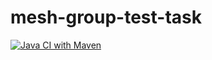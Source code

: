 # mesh-group-test-task

[![Java CI with Maven](https://github.com/vladdossik/mesh-group-test-task/actions/workflows/build.yaml/badge.svg)](https://github.com/vladdossik/mesh-group-test-task/actions/workflows/build.yaml)
